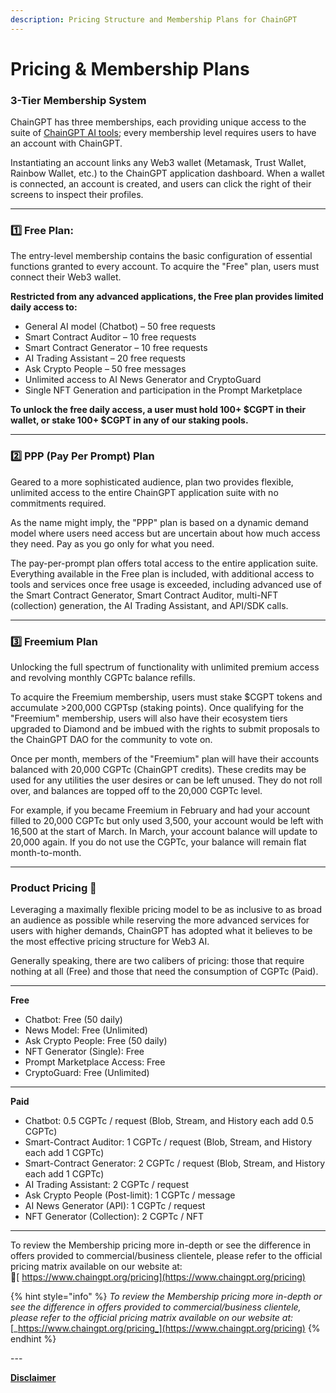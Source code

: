 ```yaml
---
description: Pricing Structure and Membership Plans for ChainGPT
---
```


# Pricing & Membership Plans

### 3-Tier Membership System

ChainGPT has three memberships, each providing unique access to the suite of [ChainGPT AI tools](https://app.chaingpt.org/); every membership level requires users to have an account with ChainGPT.

Instantiating an account links any Web3 wallet (Metamask, Trust Wallet, Rainbow Wallet, etc.) to the ChainGPT application dashboard. When a wallet is connected, an account is created, and users can click the right of their screens to inspect their profiles.

***

### 1️⃣ Free Plan:

The entry-level membership contains the basic configuration of essential functions granted to every account. To acquire the "Free" plan, users must connect their Web3 wallet.

**Restricted from any advanced applications, the Free plan provides limited daily access to:**

* General AI model (Chatbot) – 50 free requests
* Smart Contract Auditor – 10 free requests
* Smart Contract Generator – 10 free requests
* AI Trading Assistant – 20 free requests
* Ask Crypto People – 50 free messages
* Unlimited access to AI News Generator and CryptoGuard
* Single NFT Generation and participation in the Prompt Marketplace

**To unlock the free daily access, a user must hold 100+ $CGPT in their wallet, or stake 100+ $CGPT in any of our staking pools.**

***

### 2️⃣ PPP (Pay Per Prompt) Plan

Geared to a more sophisticated audience, plan two provides flexible, unlimited access to the entire ChainGPT application suite with no commitments required.

As the name might imply, the "PPP" plan is based on a dynamic demand model where users need access but are uncertain about how much access they need. Pay as you go only for what you need.

The pay-per-prompt plan offers total access to the entire application suite. Everything available in the Free plan is included, with additional access to tools and services once free usage is exceeded, including advanced use of the Smart Contract Generator, Smart Contract Auditor, multi-NFT (collection) generation, the AI Trading Assistant, and API/SDK calls.

***

### 3️⃣ Freemium Plan

Unlocking the full spectrum of functionality with unlimited premium access and revolving monthly CGPTc balance refills.

To acquire the Freemium membership, users must stake $CGPT tokens and accumulate >200,000 CGPTsp (staking points). Once qualifying for the "Freemium" membership, users will also have their ecosystem tiers upgraded to Diamond and be imbued with the rights to submit proposals to the ChainGPT DAO for the community to vote on.

Once per month, members of the "Freemium" plan will have their accounts balanced with 20,000 CGPTc (ChainGPT credits). These credits may be used for any utilities the user desires or can be left unused. They do not roll over, and balances are topped off to the 20,000 CGPTc level.

For example, if you became Freemium in February and had your account filled to 20,000 CGPTc but only used 3,500, your account would be left with 16,500 at the start of March. In March, your account balance will update to 20,000 again. If you do not use the CGPTc, your balance will remain flat month-to-month.

***

### Product Pricing 💸

Leveraging a maximally flexible pricing model to be as inclusive to as broad an audience as possible while reserving the more advanced services for users with higher demands, ChainGPT has adopted what it believes to be the most effective pricing structure for Web3 AI.

Generally speaking, there are two calibers of pricing: those that require nothing at all (Free) and those that need the consumption of CGPTc (Paid).

***

**Free**

* Chatbot: Free (50 daily)
* News Model: Free (Unlimited)
* Ask Crypto People: Free (50 daily)
* NFT Generator (Single): Free
* Prompt Marketplace Access: Free
* CryptoGuard: Free (Unlimited)

***

**Paid**

* Chatbot: 0.5 CGPTc / request (Blob, Stream, and History each add 0.5 CGPTc)
* Smart-Contract Auditor: 1 CGPTc / request (Blob, Stream, and History each add 1 CGPTc)
* Smart-Contract Generator: 2 CGPTc / request (Blob, Stream, and History each add 1 CGPTc)
* AI Trading Assistant: 2 CGPTc / request
* Ask Crypto People (Post-limit): 1 CGPTc / message
* AI News Generator (API): 1 CGPTc / request
* NFT Generator (Collection): 2 CGPTc / NFT

***

To review the Membership pricing more in-depth or see the difference in offers provided to commercial/business clientele, please refer to the official pricing matrix available on our website at:\
🔗[ https://www.chaingpt.org/pricing](https://www.chaingpt.org/pricing)



{% hint style="info" %}
_To review the Membership pricing more in-depth or see the difference in offers provided to commercial/business clientele, please refer to the official pricing matrix available on our website at:_ [_https://www.chaingpt.org/pricing_](https://www.chaingpt.org/pricing)
{% endhint %}

\---

[**Disclaimer**](../misc/legal-docs/disclaimer.md)
